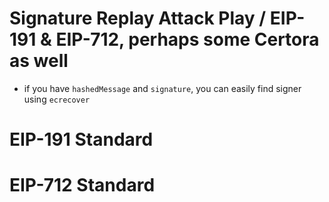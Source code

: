 # Signature Replay Attack Play / EIP-191 & EIP-712, perhaps some Certora as well
- if you have `hashedMessage` and `signature`, you can easily find signer using `ecrecover`

# EIP-191 Standard

# EIP-712 Standard